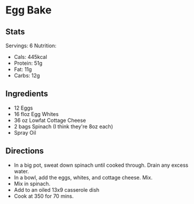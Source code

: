 # Egg Bake

## Stats
Servings: 6
Nutrition:
- Cals: 445kcal
- Protein: 51g
- Fat: 11g
- Carbs: 12g

## Ingredients

- 12 Eggs
- 16 floz Egg Whites
- 36 oz Lowfat Cottage Cheese
- 2 bags Spinach (I think they're 8oz each)
- Spray Oil

## Directions

- In a big pot, sweat down spinach until cooked through. Drain any excess water.
- In a bowl, add the eggs, whites, and cottage cheese. Mix.
- Mix in spinach.
- Add to an oiled 13x9 casserole dish
- Cook at 350 for 70 mins.